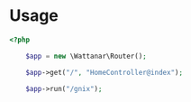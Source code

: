 # Usage
```php
<?php

	$app = new \Wattanar\Router();

	$app->get("/", "HomeController@index");

	$app->run("/gnix");
```

